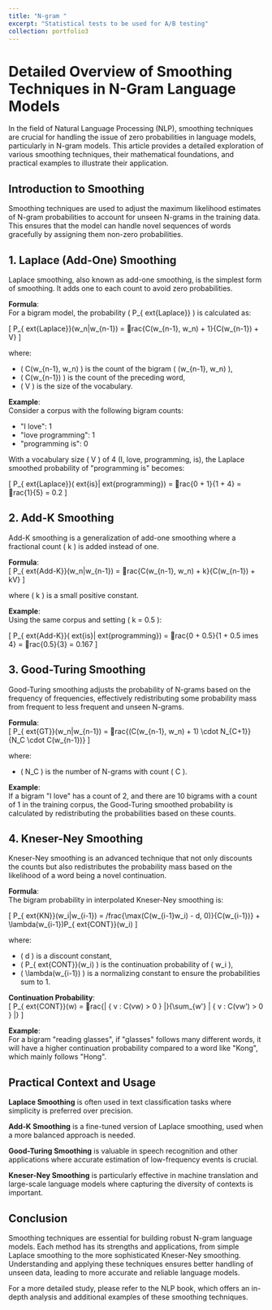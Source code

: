 ```yaml
---
title: "N-gram "
excerpt: "Statistical tests to be used for A/B testing"
collection: portfolio3
---
```


# Detailed Overview of Smoothing Techniques in N-Gram Language Models

In the field of Natural Language Processing (NLP), smoothing techniques are crucial for handling the issue of zero probabilities in language models, particularly in N-gram models. This article provides a detailed exploration of various smoothing techniques, their mathematical foundations, and practical examples to illustrate their application.

## Introduction to Smoothing

Smoothing techniques are used to adjust the maximum likelihood estimates of N-gram probabilities to account for unseen N-grams in the training data. This ensures that the model can handle novel sequences of words gracefully by assigning them non-zero probabilities.

## 1. Laplace (Add-One) Smoothing

Laplace smoothing, also known as add-one smoothing, is the simplest form of smoothing. It adds one to each count to avoid zero probabilities.

**Formula**:  
For a bigram model, the probability \( P_{	ext{Laplace}} \) is calculated as:

\[ P_{	ext{Laplace}}(w_n|w_{n-1}) = rac{C(w_{n-1}, w_n) + 1}{C(w_{n-1}) + V} \]

where:
- \( C(w_{n-1}, w_n) \) is the count of the bigram \( (w_{n-1}, w_n) \),
- \( C(w_{n-1}) \) is the count of the preceding word,
- \( V \) is the size of the vocabulary.

**Example**:  
Consider a corpus with the following bigram counts:
- "I love": 1
- "love programming": 1
- "programming is": 0

With a vocabulary size \( V \) of 4 (I, love, programming, is), the Laplace smoothed probability of "programming is" becomes:

\[ P_{	ext{Laplace}}(	ext{is}|	ext{programming}) = rac{0 + 1}{1 + 4} = rac{1}{5} = 0.2 \]

## 2. Add-K Smoothing

Add-K smoothing is a generalization of add-one smoothing where a fractional count \( k \) is added instead of one.

**Formula**:  
\[ P_{	ext{Add-K}}(w_n|w_{n-1}) = rac{C(w_{n-1}, w_n) + k}{C(w_{n-1}) + kV} \]

where \( k \) is a small positive constant.

**Example**:  
Using the same corpus and setting \( k = 0.5 \):

\[ P_{	ext{Add-K}}(	ext{is}|	ext{programming}) = rac{0 + 0.5}{1 + 0.5 	imes 4} = rac{0.5}{3} = 0.167 \]

## 3. Good-Turing Smoothing

Good-Turing smoothing adjusts the probability of N-grams based on the frequency of frequencies, effectively redistributing some probability mass from frequent to less frequent and unseen N-grams.

**Formula**:  
\[ P_{	ext{GT}}(w_n|w_{n-1}) = rac{(C(w_{n-1}, w_n) + 1) \cdot N_{C+1}}{N_C \cdot C(w_{n-1})} \]

where:
- \( N_C \) is the number of N-grams with count \( C \).

**Example**:  
If a bigram "I love" has a count of 2, and there are 10 bigrams with a count of 1 in the training corpus, the Good-Turing smoothed probability is calculated by redistributing the probabilities based on these counts.

## 4. Kneser-Ney Smoothing

Kneser-Ney smoothing is an advanced technique that not only discounts the counts but also redistributes the probability mass based on the likelihood of a word being a novel continuation.

**Formula**:  
The bigram probability in interpolated Kneser-Ney smoothing is:

\[ P_{	ext{KN}}(w_i|w_{i-1}) = /frac{\max(C(w_{i-1}w_i) - d, 0)}{C(w_{i-1})} + \lambda(w_{i-1})P_{	ext{CONT}}(w_i) \]

where:
- \( d \) is a discount constant,
- \( P_{	ext{CONT}}(w_i) \) is the continuation probability of \( w_i \),
- \( \lambda(w_{i-1}) \) is a normalizing constant to ensure the probabilities sum to 1.

**Continuation Probability**:  
\[ P_{	ext{CONT}}(w) = rac{| \{ v : C(vw) > 0 \} |}{\sum_{w'} | \{ v : C(vw') > 0 \} |} \]

**Example**:  
For a bigram "reading glasses", if "glasses" follows many different words, it will have a higher continuation probability compared to a word like "Kong", which mainly follows "Hong".

## Practical Context and Usage

**Laplace Smoothing** is often used in text classification tasks where simplicity is preferred over precision.

**Add-K Smoothing** is a fine-tuned version of Laplace smoothing, used when a more balanced approach is needed.

**Good-Turing Smoothing** is valuable in speech recognition and other applications where accurate estimation of low-frequency events is crucial.

**Kneser-Ney Smoothing** is particularly effective in machine translation and large-scale language models where capturing the diversity of contexts is important.

## Conclusion

Smoothing techniques are essential for building robust N-gram language models. Each method has its strengths and applications, from simple Laplace smoothing to the more sophisticated Kneser-Ney smoothing. Understanding and applying these techniques ensures better handling of unseen data, leading to more accurate and reliable language models.

For a more detailed study, please refer to the NLP book, which offers an in-depth analysis and additional examples of these smoothing techniques.
